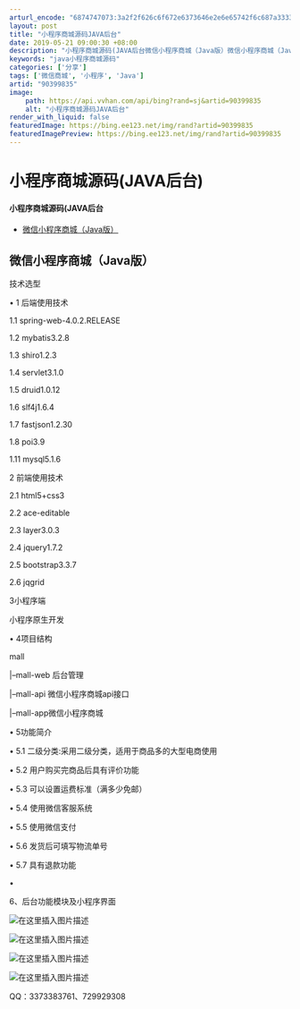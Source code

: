 ```yaml
---
arturl_encode: "6874747073:3a2f2f626c6f672e6373646e2e6e65742f6c687a3333313737:2f61727469636c652f64657461696c732f3930333939383335"
layout: post
title: "小程序商城源码JAVA后台"
date: 2019-05-21 09:00:30 +08:00
description: "小程序商城源码(JAVA后台微信小程序商城（Java版）微信小程序商城（Java版）技术选型•\t1 "
keywords: "java小程序商城源码"
categories: ['分享']
tags: ['微信商城', '小程序', 'Java']
artid: "90399835"
image:
    path: https://api.vvhan.com/api/bing?rand=sj&artid=90399835
    alt: "小程序商城源码JAVA后台"
render_with_liquid: false
featuredImage: https://bing.ee123.net/img/rand?artid=90399835
featuredImagePreview: https://bing.ee123.net/img/rand?artid=90399835
---
```


# 小程序商城源码(JAVA后台)

#### 小程序商城源码(JAVA后台

* [微信小程序商城（Java版）](#Java_2)

## 微信小程序商城（Java版）

技术选型
  
• 1 后端使用技术
  
1.1 spring-web-4.0.2.RELEASE
  
1.2 mybatis3.2.8
  
1.3 shiro1.2.3
  
1.4 servlet3.1.0
  
1.5 druid1.0.12
  
1.6 slf4j1.6.4
  
1.7 fastjson1.2.30
  
1.8 poi3.9
  
1.11 mysql5.1.6
  
2 前端使用技术
  
2.1 html5+css3
  
2.2 ace-editable
  
2.3 layer3.0.3
  
2.4 jquery1.7.2
  
2.5 bootstrap3.3.7
  
2.6 jqgrid

3小程序端
  
小程序原生开发

• 4项目结构
  
mall
  
|–mall-web 后台管理
  
|–mall-api 微信小程序商城api接口
  
|–mall-app微信小程序商城

• 5功能简介
  
• 5.1 二级分类:采用二级分类，适用于商品多的大型电商使用
  
• 5.2 用户购买完商品后具有评价功能
  
• 5.3 可以设置运费标准（满多少免邮）
  
• 5.4 使用微信客服系统
  
• 5.5 使用微信支付
  
• 5.6 发货后可填写物流单号
  
• 5.7 具有退款功能
  
•
  
6、后台功能模块及小程序界面
  
![在这里插入图片描述](https://i-blog.csdnimg.cn/blog_migrate/b986356eea2241bad38ce3bd6a6a1836.jpeg)

![在这里插入图片描述](https://i-blog.csdnimg.cn/blog_migrate/3ea4e52a17dde93212c54e71e70eacee.jpeg)
  
![在这里插入图片描述](https://i-blog.csdnimg.cn/blog_migrate/3aa5f5cb8ca85de721b815c1abb8593c.jpeg)
  
![在这里插入图片描述](https://i-blog.csdnimg.cn/blog_migrate/45bd0c3296d15af29d1df1bc41d1c7a2.jpeg)
  
QQ：3373383761、729929308